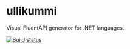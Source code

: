 # ullikummi
Visual FluentAPI generator for .NET languages.

[![Build status](https://ci.appveyor.com/api/projects/status/9y6fj1yevtga2aac?svg=true)](https://ci.appveyor.com/project/wojciech-stelmaszewski/ullikummi)
